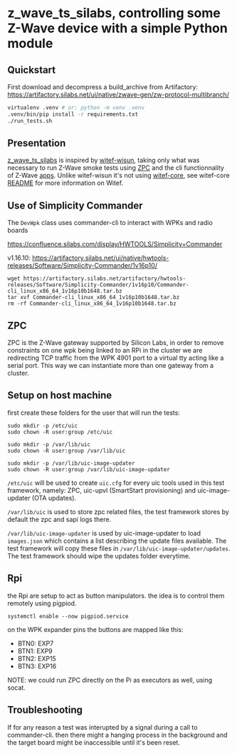 # z_wave_ts_silabs, controlling some Z-Wave device with a simple Python module

## Quickstart

First download and decompress a build_archive from Artifactory:
https://artifactory.silabs.net/ui/native/zwave-gen/zw-protocol-multibranch/

```bash
virtualenv .venv # or: python -m venv .venv
.venv/bin/pip install -r requirements.txt
./run_tests.sh
```

## Presentation

[z_wave_ts_silabs](https://stash.silabs.com/projects/SADDLE/repos/z_wave_ts_silabs/browse) is inspired by [witef-wisun](https://stash.silabs.com/projects/SADDLE/repos/witef-wisun/browse), taking only what was necessary to run Z-Wave smoke tests using [ZPC](https://stash.silabs.com/projects/UIC/repos/uic/browse/applications/zpc) and the cli functionnality of Z-Wave [apps](https://stash.silabs.com/projects/Z-WAVE/repos/zw-protocol/browse/Apps).
Unlike witef-wisun it's not using [witef-core](https://stash.silabs.com/projects/SADDLE/repos/witef-core/browse), see witef-core [README](https://stash.silabs.com/projects/SADDLE/repos/witef-core/browse/README.md) for more information on Witef.

## Use of Simplicity Commander

The `DevWpk` class uses commander-cli to interact with WPKs and radio boards

https://confluence.silabs.com/display/HWTOOLS/Simplicity+Commander

v1.16.10:  https://artifactory.silabs.net/ui/native/hwtools-releases/Software/Simplicity-Commander/1v16p10/

```
wget https://artifactory.silabs.net/artifactory/hwtools-releases/Software/Simplicity-Commander/1v16p10/Commander-cli_linux_x86_64_1v16p10b1648.tar.bz
tar xvf Commander-cli_linux_x86_64_1v16p10b1648.tar.bz
rm -rf Commander-cli_linux_x86_64_1v16p10b1648.tar.bz
```

## ZPC

ZPC is the Z-Wave gateway supported by Silicon Labs, in order to remove constraints on one wpk being
linked to an RPi in the cluster we are redirecting TCP traffic from the WPK 4901 port to a virtual tty acting like 
a serial port. This way we can instantiate more than one gateway from a cluster.

## Setup on host machine

first create these folders for the user that will run the tests:

```
sudo mkdir -p /etc/uic
sudo chown -R user:group /etc/uic

sudo mkdir -p /var/lib/uic
sudo chown -R user:group /var/lib/uic

sudo mkdir -p /var/lib/uic-image-updater
sudo chown -R user:group /var/lib/uic-image-updater
```

`/etc/uic` will be used to create `uic.cfg` for every uic tools used in this test
framework, namely: ZPC, uic-upvl (SmartStart provisioning) and uic-image-updater (OTA updates).

`/var/lib/uic` is used to store zpc related files, the test framework stores by default the zpc and sapi logs there.

`/var/lib/uic-image-updater` is used by uic-image-updater to load `images.json` which
contains a list describing the update files available. The test framework will copy these files
in `/var/lib/uic-image-updater/updates`. The test framework should wipe the updates folder 
everytime.

## Rpi

the Rpi are setup to act as button manipulators. the idea is to control them remotely using pigpiod.

`systemctl enable --now pigpiod.service`

on the WPK expander pins the buttons are mapped like this:

- BTN0: EXP7
- BTN1: EXP9
- BTN2: EXP15
- BTN3: EXP16

NOTE: we could run ZPC directly on the Pi as executors as well, using socat.

## Troubleshooting

If for any reason a test was interupted by a signal during a call to commander-cli.
then there might a hanging process in the background and the target board might be
inaccessible until it's been reset.
